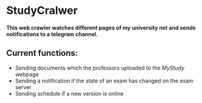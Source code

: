 # StudyCralwer

#### **This web crawler watches different pages of my university net and sends notifications to a telegram channel.**  

## Current functions:
* Sending documents which the professors uploaded to the _MyStudy_ webpage
* Sending a notification if the state of an exam has changed on the exam server
* Sending schedule if a new version is online